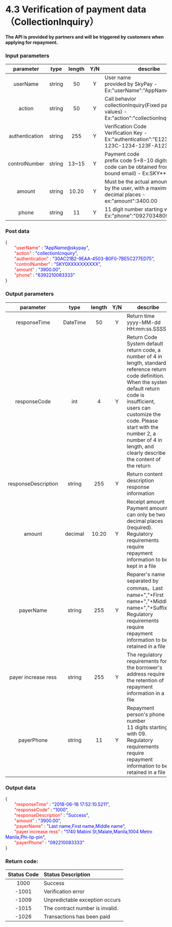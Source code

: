 # 4.3 Verification of payment data（CollectionInquiry）
#### The API is provided by partners and will be triggered by customers when applying for repayment.

### Input parameters

| parameter                        |    type     | length   |Y/N |describe|
| :-------------------------: | :-----------: |:-----:|:---:|--------------------------------|   
|userName|string|50|Y|User name <br> provided by SkyPay - Ex:"userName":"AppName@skypay"|
|action|string|50|Y|Call behavior<br>collectionInquiry(Fixed parameter values) - Ex:"action":"collectionInquiry"|
|authentication |string |255|Y|Verification Code<br>  Verification Key - Ex:"authentication":"E1234567-123C-1234-123F-A12345670"|
|controlNumber|string|13~15|Y|Payment code <br> prefix code 5+8-10 digits (prefix code can be obtained from the bound email) - Ex:SKY**12345678|
|amount|string|10.20|Y|Must be the actual amount received by the user, with a maximum of two decimal places -  ex:"amount":3400.00|
|phone|string|11|Y|11 digit number starting with 09 <br> Ex:"phone":"09270348095"|

### Post data


{<br>
    <font color=red>&ensp;&ensp;&ensp;&ensp;"userName"</font> : <font color=blue>"AppName@skypay"</font>,<br>
    <font color=red>&ensp;&ensp;&ensp;&ensp;"action"</font> : <font color=blue>"collectionIcnquiry"</font>,<br>
    <font color=red>&ensp;&ensp;&ensp;&ensp;"authentication"</font> : <font color=blue>"30AC21B2-9EAA-4503-B0F0-7BE5C277ED75"</font>,<br>
    <font color=red>&ensp;&ensp;&ensp;&ensp;"controlNumber"</font> : <font color=blue>"SKY0XXXXXXXXXX"</font>,<br>
    <font color=red>&ensp;&ensp;&ensp;&ensp;"amount"</font> : <font color=blue>"3900.00"</font>,<br>
    <font color=red>&ensp;&ensp;&ensp;&ensp;"phone"</font> : <font color=blue>"6392210083333"</font><br>
}


### Output parameters
| parameter                        |    type     | length   |Y/N |describe|
| :-------------------------: | :-----------: |:-----:|:-----:|--------------------------------|   
|responseTime|DateTime|50|Y|Return time <br>yyyy-MM-dd HH:mm:ss.SSSS|
|responseCode|int|4|Y|Return Code<br> System default return code, a number of 4 in length, standard reference return code definition. When the system default return code is insufficient, users can customize the code. Please start with the number 2, a number of 4 in length, and clearly describe the content of the return|
|responseDescription|string|255| Y|Return content description<br> response information|
|amount|decimal|10.20|Y|Receipt amount <br> Payment amount can only be two decimal places (required). Regulatory requirements require repayment information to be kept in a file|
|payerName|string|255|Y|Reparer's name <br> separated by commas。Last name+","+First name+","+Middle name+","+Suffix Regulatory requirements require repayment information to be retained in a file|
|payer increase ress|string|255|Y|The regulatory requirements for the borrower's address require the retention of repayment information in a file|
|payerPhone|string|11|Y|Repayment person's phone number<br>11 digits starting with 09. Regulatory requirements require repayment information to be retained in a file|

### Output data

{<br>
    <font color=red>&ensp;&ensp;&ensp;&ensp;"responseTime"</font> : <font color=blue>"2018-06-18 17:52:10.5211"</font>,<br>
    <font color=red>&ensp;&ensp;&ensp;&ensp;"responseCode"</font> : <font color=blue>"1000"</font>,<br>
    <font color=red>&ensp;&ensp;&ensp;&ensp;"responseDescription"</font> : <font color=blue>"Success"</font>,<br>
    <font color=red>&ensp;&ensp;&ensp;&ensp;"amount"</font> : <font color=blue>"3900.00"</font>,<br>
    <font color=red>&ensp;&ensp;&ensp;&ensp;"payerName"</font> : <font color=blue>"Last name,First name,Middle name"</font>,<br>
    <font color=red>&ensp;&ensp;&ensp;&ensp;"payer increase ress"</font> : <font color=blue>"1740 Mabini St,Malate,Manila,1004 Metro Manila,Phi-lip-pin"</font>,<br>
    <font color=red>&ensp;&ensp;&ensp;&ensp;"payerPhone"</font> : <font color=blue>"092210083333"</font><br>
}


### Return code:

| Status Code                        |   Status Description    | 
| :-------------------------: | :----------- |
|1000 |Success|
|-1001|Verification error|
|-1009|Unpredictable exception occurs|
|-1015|The contract number is invalid.|
|-1026|Transactions has been paid|






